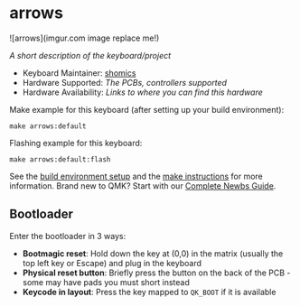 # arrows

![arrows](imgur.com image replace me!)

*A short description of the keyboard/project*

* Keyboard Maintainer: [shomics](https://github.com/shomics)
* Hardware Supported: *The PCBs, controllers supported*
* Hardware Availability: *Links to where you can find this hardware*

Make example for this keyboard (after setting up your build environment):

    make arrows:default

Flashing example for this keyboard:

    make arrows:default:flash

See the [build environment setup](https://docs.qmk.fm/#/getting_started_build_tools) and the [make instructions](https://docs.qmk.fm/#/getting_started_make_guide) for more information. Brand new to QMK? Start with our [Complete Newbs Guide](https://docs.qmk.fm/#/newbs).

## Bootloader

Enter the bootloader in 3 ways:

* **Bootmagic reset**: Hold down the key at (0,0) in the matrix (usually the top left key or Escape) and plug in the keyboard
* **Physical reset button**: Briefly press the button on the back of the PCB - some may have pads you must short instead
* **Keycode in layout**: Press the key mapped to `QK_BOOT` if it is available
